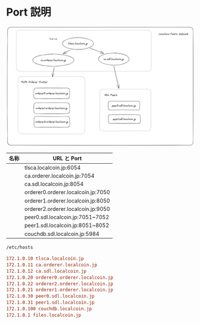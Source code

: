 # Port 説明

![network](./ca-servers.telesoho.png)

| 名称 | URL と Port                        |
| ---- | ---------------------------------- |
|      | tlsca.localcoin.jp:6054            |
|      | ca.orderer.localcoin.jp:7054       |
|      | ca.sdl.localcoin.jp:8054           |
|      | orderer0.orderer.localcoin.jp:7050 |
|      | orderer1.orderer.localcoin.jp:8050 |
|      | orderer2.orderer.localcoin.jp:9050 |
|      | peer0.sdl.localcoin.jp:7051~7052   |
|      | peer1.sdl.localcoin.jp:8051~8052   |
|      | couchdb.sdl.localcoin.jp:5984      |

`/etc/hosts`

```ini
172.1.0.10 tlsca.localcoin.jp
172.1.0.11 ca.orderer.localcoin.jp
172.1.0.12 ca.sdl.localcoin.jp
172.1.0.20 orderer0.orderer.localcoin.jp
172.1.0.22 orderer2.orderer.localcoin.jp
172.1.0.21 orderer1.orderer.localcoin.jp
172.1.0.30 peer0.sdl.localcoin.jp
172.1.0.31 peer1.sdl.localcoin.jp
172.1.0.100 couchdb.localcoin.jp
172.1.0.1 files.localcoin.jp
```
